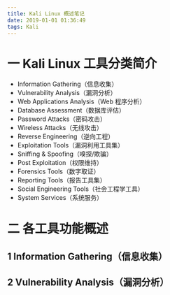 ```yaml
---
title: Kali Linux 概述笔记
date: 2019-01-01 01:36:49
tags: Kali
---
```

# 一 Kali Linux 工具分类简介
- Information Gathering（信息收集）
- Vulnerability Analysis（漏洞分析）
- Web Applications Analysis（Web 程序分析）
- Database Assessment（数据库评估）
- Password Attacks（密码攻击）
- Wireless Attacks（无线攻击）
- Reverse Engineering（逆向工程）
- Exploitation Tools（漏洞利用工具集）
- Sniffing & Spoofing（嗅探/欺骗）
- Post Exploitation（权限维持）
- Forensics Tools（数字取证）
- Reporting Tools（报告工具集）
- Social Engineering Tools（社会工程学工具）
- System Services（系统服务）

# 二 各工具功能概述
## 1 Information Gathering（信息收集）

## 2 Vulnerability Analysis（漏洞分析）